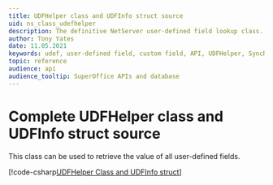```yaml
---
title: UDFHelper class and UDFInfo struct source
uid: ns_class_udefhelper
description: The definitive NetServer user-defined field lookup class.
author: Tony Yates
date: 11.05.2021
keywords: udef, user-defined field, custom field, API, UDFHelper, SyncRoot, GetUDFInfo, SetUDFValue, UDFSearch, GetUDFColumnID, GetUDFData
topic: reference
audience: api
audience_tooltip: SuperOffice APIs and database
---
```


# Complete UDFHelper class and UDFInfo struct source

This class can be used to retrieve the value of all user-defined fields.

[!code-csharp[UDFHelper Class and UDFInfo struct](includes/class-udefhelper.cs)]
